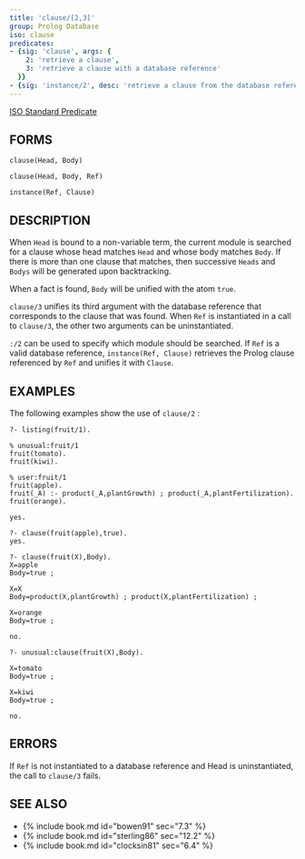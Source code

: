```yaml
---
title: 'clause/[2,3]'
group: Prolog Database
iso: clause
predicates:
- {sig: 'clause', args: {
    2: 'retrieve a clause',
    3: 'retrieve a clause with a database reference'
  }}
- {sig: 'instance/2', desc: 'retrieve a clause from the database reference'}
---
```

[ISO Standard Predicate](https://www.deransart.fr/prolog/bips.html#clause)



## FORMS
```
clause(Head, Body)

clause(Head, Body, Ref)

instance(Ref, Clause)
```
## DESCRIPTION

When `Head` is bound to a non-variable term, the current module is searched for a clause whose head matches `Head` and whose body matches `Body`. If there is more than one clause that matches, then successive `Heads` and `Bodys` will be generated upon backtracking.

When a fact is found, `Body` will be unified with the atom `true`.

`clause/3` unifies its third argument with the database reference that corresponds to the clause that was found. When `Ref` is instantiated in a call to `clause/3`, the other two arguments can be uninstantiated.

`:/2` can be used to specify which module should be searched. If `Ref` is a valid database reference, `instance(Ref, Clause)` retrieves the Prolog clause referenced by `Ref` and unifies it with `Clause`.


## EXAMPLES

The following examples show the use of `clause/2` :

```
?- listing(fruit/1).

% unusual:fruit/1
fruit(tomato).
fruit(kiwi).

% user:fruit/1
fruit(apple).
fruit(_A) :- product(_A,plantGrowth) ; product(_A,plantFertilization).
fruit(orange).

yes.

?- clause(fruit(apple),true).
yes.
```

```
?- clause(fruit(X),Body).
X=apple 
Body=true ;

X=X 
Body=product(X,plantGrowth) ; product(X,plantFertilization) ;

X=orange 
Body=true ;

no.

?- unusual:clause(fruit(X),Body).

X=tomato 
Body=true ;

X=kiwi 
Body=true ;

no.
```
## ERRORS

If `Ref` is not instantiated to a database reference and Head is uninstantiated, the call to `clause/3` fails.


## SEE ALSO

- {% include book.md id="bowen91"    sec="7.3" %}
- {% include book.md id="sterling86" sec="12.2" %}
- {% include book.md id="clocksin81" sec="6.4" %}

